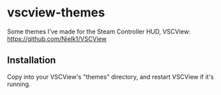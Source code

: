 # vscview-themes
Some themes I've made for the Steam Controller HUD, VSCView: https://github.com/Nielk1/VSCView

## Installation

Copy into your VSCView's "themes" directory, and restart VSCView if it's running.
